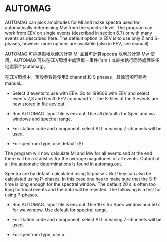 # AUTOMAG

AUTOMAG can pick amplitudes for Ml and make spectra used for automatically determining Mw from the spectral level. The program can work from EEV on single events \(described in section 6.7\) or with many events as described here. The default option in EEV is to use only Z and S-phases, however more options are available \(also in EEV, see manual\).

AUTOMAG 可挑選振幅以便於計算 Ml 並且可計算spectra 以利於計算 Mw 使用。AUTOMAG 可以在EEV環境中處理單一事件\('am'\) 或直接執行同時處理許多地震事件\(automag\)。

在EEV環境中，預設參數是使用Z channel 和 S  phases，其餘選項可參考 manual。

* Select 3 events to use with EEV. Go to 199606 with EEV and select events 2,3 and 6 with EEV command ‘c’. The S-files of the 3 events are now stored in file eev.out.

* Run AUTOMAG. Input file is eev.out. Use all defaults for Spec and wa windows and spectral range.

* For station code and component, select ALL meaning Z-channels will be used.

* For spectrum type, use default \(S\)

The program will now calculate Ml and Mw for all events and at the end there will be a statistics for the average magnitudes of all events. Output of all the automatic determinations is found in automag.out.

Spectra are by default calculated using S-phases. But they can also be calculated using P-phases. In this case one has to make sure that the S-P time is long enough for the spectral window. The default 20 s is often too long for local events and the data will be rejected. The following is a test for using P-phases.

* Run AUTOMAG. Input file is eev.out. Use 10 s for Spec window and 50 s for wa window. Use default for spectral range.

* For station code and component, select ALL meaning Z-channels will be used.

* For spectrum type, use p.



